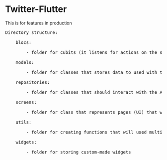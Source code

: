 # Twitter-Flutter

This is for features in production

<pre>
Directory structure:<br>
    blocs:<br>
        - folder for cubits (it listens for actions on the screen and performs the logic accordingly as updating UI components) <br>
    models:<br>
        - folder for classes that stores data to used with the screens later<br>
    repositories:<br>
        - folder for classes that should interact with the API and get (or send) data and store it in the model objects to be used later<br>
    screens:<br>
        - folder for class that represents pages (UI) that will be visible to the user<br>
    utils:<br>
        - folder for creating functions that will used multiple times in different classes or pages<br>
    widgets:<br>
        - folder for storing custom-made widgets<br>
</pre>